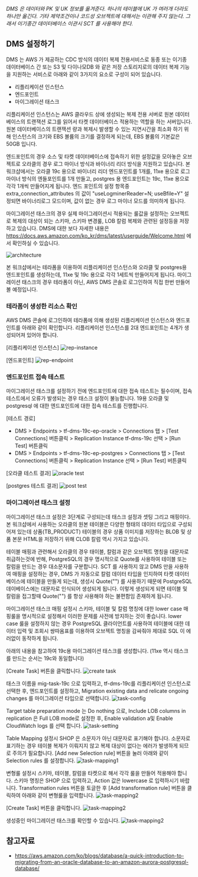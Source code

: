 *DMS 은 데이터와 PK 및 UK 정보를 옮겨준다. 하나의 테이블에 UK 가 여러개 더라도 하나만 옮긴다. 기타 제약조건이나 코드성 오브젝트에 대해서는 이관해 주지 않는다. 그래서 이기종간 데이터베이스 이관시 SCT 를 사용해야 한다.* 

## DMS 설정하기 ##

DMS 는 AWS 가 제공하는 CDC 방식의 데이터 복제 전용서비스로 동종 또는 이기종 데이터베이스 간 또는 S3 및 다이나모DB 와 같은 저장 스토리지로의 데이터 복제 기능을 지원하는 서비스로 아래와 같이 3가지의 요소로 구성이 되어 있습니다.

* 리플리케이션 인스턴스
* 엔드포인트
* 마이그레이션 태스크

리플리케이션 인스턴스는 AWS 클라우드 상에 생성되는 복제 전용 서버로 원본 데이터베이스의 트랜잭션 로그를 읽어서 타켓 데이터베이스 적용하는 역할을 하는 서버입니다.
원본 데이터베이스의 트랜잭션 량과 복제시 발생할 수 있는 지연시간을 최소화 하기 위해 인스턴스의 크기와 EBS 볼륨의 크기를 결정하게 되는데, EBS 볼륨의 기본값은 50GB 입니다.   

엔드포인트의 경우 소스 및 타켓 데이터베이스에 접속하기 위한 설정값을 모아놓은 오브젝트로 오라클의 경우 로그 마이너 방식과 바이너리 리더 방식을 지원하고 있습니다.
본 워크샵에서는 오라클 19c 용으로 바이너리 리더 엔드포인트를 1개를, 11xe 용으로 로그 마이너 방식의 엔들포인트를 1개 만들고, postgres 용 엔드포인트는 19c, 11xe 용으로 각각 1개씩 만들어지게 됩니다.
엔드 포인트의 설정 항목중 extra_connection_attributes 의 값이 "useLogminerReader=N; useBfile=Y" 설정되면 바이너리로그 모드이며, 값이 없는 경우 로그 마이너 모드를 의미하게 됩니다. 

마이그레이션 태스크의 경우 실제 마이그레이션시 적용되는 룰값을 설정하는 오브젝트로 복제의 대상이 되는 스키마, 스키마 변경룰, LOB 칼럼 복제와 관련된 설정등을 저장하고 있습니다. 
DMS에 대한 보다 자세한 내용은 https://docs.aws.amazon.com/ko_kr/dms/latest/userguide/Welcome.html 에서 확인하실 수 있습니다. 

![architecture](https://github.com/gnosia93/postgres-terraform/blob/main/dms/images/dms-architecture.png)

본 워크샵에서는 테라폼을 이용하여 리플리케이션 인스턴스와 오라클 및 postgres용 엔드포인트를 생성하는데, 11xe 및 19c 용으로 각각 1세트씩 만들어지게 됩니다. 
마이그레이션 태스크의 경우 테라폼이 아닌, AWS DMS 콘솔로 로그인하여 직접 한번 만들어 볼 예정입니다. 

### 테라폼이 생성한 리소스 확인 ###

AWS DMS 콘솔에 로그인하여 테라폼에 의해 생성된 리플리케이션 인스턴스와 엔드포인트를 아래와 같이 확인합니다. 리플리케이션 인스턴스를 2대 엔드포인트는 4개가 생성되어져 있어야 합니다. 

[리플리케이션 인스턴스]
![rep-instance](https://github.com/gnosia93/postgres-terraform/blob/main/dms/images/dms-replication-inst.png)

[엔드포인트]
![rep-endpoint](https://github.com/gnosia93/postgres-terraform/blob/main/dms/images/dms-ep.png)


### 엔드포인트 접속 테스트 ###

마이그레이션 태스크를 설정하기 전에 엔드포인트에 대한 접속 테스트는 필수이며, 접속 테스트에서 오류가 발생되는 경우 태스크 설정이 불능합니다. 19용 오라클 및 postgresql 에 대한 엔드포인트에 대한 접속 테스트를 진행합니다. 

[테스트 경로]
* DMS > Endpoints > tf-dms-19c-ep-oracle > Connections 탭 > [Test Connections] 버튼클릭 > Replication Instance tf-dms-19c 선택 > [Run Test] 버튼클릭
* DMS > Endpoints > tf-dms-19c-ep-postgres > Connections 탭 > [Test Connections] 버튼클릭 > Replication Instance 선택 > [Run Test] 버튼클릭

[오라클 테스트 결과]
![oracle test](https://github.com/gnosia93/postgres-terraform/blob/main/dms/images/dms-test-oracle.png)

[postgres 테스트 결과]
![post test](https://github.com/gnosia93/postgres-terraform/blob/main/dms/images/dms-test-postgres.png)


### 마이그레이션 태스크 설정 ###

마이그레이션 태스크 설정은 3단계로 구성되는데 태스크 설정과 셋팅 그리고 매핑이다. 본 워크샵에서 사용하는 오라클의 원본 테이블은 다양한 형태의 데이터 타입으로 구성되어져 있는데
상품(TB_PRODUCT) 테이블의 경우 상품 이미지를 저장하는 BLOB 및 상품 본문 HTML을 저장하기 위해 CLOB 칼럼 역시 가지고 있습니다. 

테이블 매핑과 관련해서 오라클의 경우 태이블, 칼럼과 같은 오브젝트 명칭을 대문자로 취급하는것에 반해, PostgreSQL의 경우 명시적으로 Quote를 사용하여 테이블 또는 칼럼을 만드는 경우 대소문자를 구분합니다. SCT 를 사용하지 않고 DMS 만을 사용하여 매핑을 설정하는 경우, DMS 가 자동으로 칼럼 데이터 타입을 인지하여 타켓 데이터베이스에 테이블을 만들게 되는데, 생성시 Quote("") 를
사용하기 때문에 PostgreSQL 데이베이스에는 대문자로 인식되어 생성되게 됩니다. 이렇게 생성되게 되면 테이블 및 칼럼을 접그할때 Quote("") 를 항상 사용해야 하는 불편함임 존재하게 됩니다. 

마이그레이션 태스크 매핑 설정시 스키마, 테이블 및 칼럼 명칭에 대한 lower case 매핑룰을 명시적으로 설정해서 이러한 문제를 사전에 방지하는 것이 좋습니다. lower case 룰을 설정하지 않는 경우
PostgreSQL 클라이언트를 사용하여 테이블에 대한 데이터 입력 및 조회시 쌍따옴표를 이용하여 오브젝트 명칭을 감싸줘야 제대로 SQL 이 에러없이 동작하게 됩니다. 

아래의 내용을 참고하여 19c용 마이그레이션 태스크를 생성합니다. (11xe 역시 태스크를 만드는 순서는 19c와 동일합니다)

[Create Task] 버튼을 클릭합니다.
![create task](https://github.com/gnosia93/postgres-terraform/blob/main/dms/images/mig-task-start.png)

태스크 이름을 mig-task-19c 으로 입력하고, tf-dms-19c를 리플리케이션 인스턴스로 선택한 후, 엔드포인트를 설정하고, Migration existing data and relicate ongoing changes 를 마이그레이션 타입으로 선택합니다. 
![task-config](https://github.com/gnosia93/postgres-terraform/blob/main/dms/images/mig-task-conf.png)

Target table preparation mode 는 Do nothing 으로, Include LOB columns in replication 은 Full LOB mode로 설정한 후, Enable validation a및 Enable CloudWatch logs 를 선택 합니다. 
![task-setting](https://github.com/gnosia93/postgres-terraform/blob/main/dms/images/mig-task-setting1.png)

Table Mapping 설정시 SHOP 은 소문자가 아닌 대문자로 표기해야 합니다. 소문자로 표기하는 경우 테이블 복제가 이뤄지지 않고 복제 대상이 없다는 에러가 발생하게 되므로 주의가 필요합니다. [Add new Selection rule] 버튼을 눌러 아래와 같이 Selection rules 를 설정합니다. 
![task-mapping1](https://github.com/gnosia93/postgres-terraform/blob/main/dms/images/mig-task-table-mapping.png)

변형룰 설정시 스키마, 테이블, 칼럼을 타켓으로 해서 각각 룰을 만들어 적용해야 합니다. 스키마 명칭은 SHOP 으로 입력하고, Action 값은 lowercase 로 입력하시기 바랍니다. Transformation rules 버튼을 토글한 후 [Add transformation rule] 버튼을 클릭하여 아래와 같이 변형룰을 입력합니다. 
![task-mapping2](https://github.com/gnosia93/postgres-terraform/blob/main/dms/images/mig-task-trans-rule.png)

[Create Task] 버튼을 클릭합니다. 
![task-mapping2](https://github.com/gnosia93/postgres-terraform/blob/main/dms/images/mig-task-create-button.png)

생성중인 마이그레이션 태스크를 확인할 수 있습니다. 
![task-mapping2](https://github.com/gnosia93/postgres-terraform/blob/main/dms/images/mig-task-result.png)


## 참고자료 ##

* https://aws.amazon.com/ko/blogs/database/a-quick-introduction-to-migrating-from-an-oracle-database-to-an-amazon-aurora-postgresql-database/
